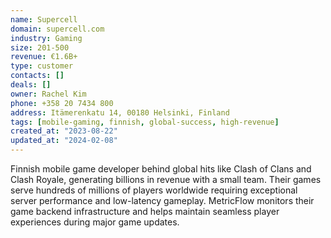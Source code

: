 ```yaml
---
name: Supercell
domain: supercell.com
industry: Gaming
size: 201-500
revenue: €1.6B+
type: customer
contacts: []
deals: []
owner: Rachel Kim
phone: +358 20 7434 800
address: Itämerenkatu 14, 00180 Helsinki, Finland
tags: [mobile-gaming, finnish, global-success, high-revenue]
created_at: "2023-08-22"
updated_at: "2024-02-08"
---
```


Finnish mobile game developer behind global hits like Clash of Clans and Clash Royale, generating billions in revenue with a small team. Their games serve hundreds of millions of players worldwide requiring exceptional server performance and low-latency gameplay. MetricFlow monitors their game backend infrastructure and helps maintain seamless player experiences during major game updates.
